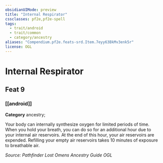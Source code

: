 ```yaml
---
obsidianUIMode: preview
title: "Internal Respirator"
cssclasses: pf2e,pf2e-spell
tags:
  - trait/android
  - trait/common
  - category/ancestry
aliases: "Compendium.pf2e.feats-srd.Item.7eyy63BkMv3enk5r"
license: OGL
---
```

# Internal Respirator
## Feat 9
### [[android]]

**Category** ancestry; 




Your body can internally synthesize oxygen for limited periods of time. When you hold your breath, you can do so for an additional hour due to your internal air reservoirs. At the end of this hour, your air reservoirs are expended. Refilling your empty air reservoirs takes 10 minutes of exposure to breathable air.

*Source: Pathfinder Lost Omens Ancestry Guide*
*OGL*